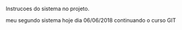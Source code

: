 Instrucoes do sistema no projeto.


meu segundo sistema
hoje dia 06/06/2018 continuando o curso GIT
